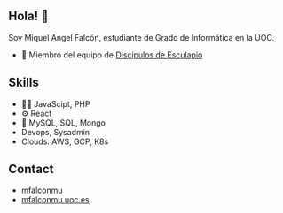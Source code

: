 ## Hola! 👋
Soy Miguel Angel Falcón, estudiante de Grado de Informática en la UOC.

- 👥 Miembro del equipo de [Discípulos de Esculapio](https://sites.google.com/uoc.edu/cardiovascular-risk-analyzer/team)

## Skills
- 👨‍💻 JavaScipt, PHP
- ⚙️ React
- 💽 MySQL, SQL, Mongo
- Devops, Sysadmin
- Clouds: AWS, GCP, K8s 

## Contact
- [mfalconmu](https://sites.google.com/uoc.edu/miguel-angel-falcon)
- [mfalconmu <AT> uoc.es](mail:mfalconmu@uoc.es) 
